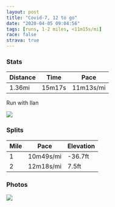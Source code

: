 ```yaml
---
layout: post
title: "Covid-7, 12 to go"
date: "2020-04-05 09:04:56"
tags: [runs, 1-2 miles, <11m15s/mi]
race: false
strava: true
---
```


### Stats

| Distance | Time | Pace |
|----------|------|------|
|1.36mi|15m17s|11m13s/mi|

Run with Ilan

<img src='https://maps.googleapis.com/maps/api/staticmap?maptype=roadmap&path=enc:gewwFtwsbMDXAVOTOVCNSXEXOd@Ef@EDGTGf@@JFHr@d@f@f@H@VCTBv@VPLDHF\Ox@[z@E`@?x@Uf@Fp@?d@]lAOZ@JS^EXYn@a@|AOj@OXUz@CRBRAHCBKAKJIXIFGN?Rf@n@\\b@N\RvAhARNTHPNPHDDJDDHJ@NLn@\FBDAb@ZbA~@VDZLP?JDJLB\FLh@Nf@Hj@BNHV?fAXt@XJH`@F\HLJ\Ld@H^LPD`@RfAVXN@HEHIr@KXIr@S\EXGr@I\?R@@D?FKHCJQHe@N]Jo@Le@\yBHWFGD?XLf@f@JVJ`AJRj@VVD^N\Dl@TJFHxAAVHp@@h@Jf@JHDA@CB_@AWHY?SDKAS?QFOG[DO?OBGKO?EBACAB??D@A&key=AIzaSyC1MId7bFpkLXNAaYhBSTb8jLyiSqzbDtM&size=800x800&markers=color:yellow|label:S|40.7562,-73.99819&markers=color:green|label:F|40.74859000000001,-74.00988'>

### Splits

| Mile | Pace | Elevation |
|------|------|-----------|
|1|10m49s/mi|-36.7ft|
|2|12m18s/mi|7.5ft|

### Photos
<img src='https://dgtzuqphqg23d.cloudfront.net/S63IJdI_nTPNT1TftU5Es7cAiaK2j531THNy393l2IE-576x768.jpg'>
